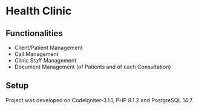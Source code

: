 # Health Clinic

## Functionalities

* Client/Patient Management
* Call Management
* Clinic Staff Management
* Document Management (of Patients and of each Consultation)

## Setup

Project was developed on CodeIgniter-3.1.1, PHP 8.1.2 and PostgreSQL 14.7.


